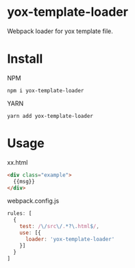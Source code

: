 # yox-template-loader

Webpack loader for yox template file.

# Install

NPM

```
npm i yox-template-loader
```

YARN

```
yarn add yox-template-loader
```

# Usage

xx.html

```html
<div class="example">
  {{msg}}
</div>
```

webpack.config.js

```js
rules: [
  {
    test: /\/src\/.*?\.html$/,
    use: [{
      loader: 'yox-template-loader'
    }]
  }
]
```